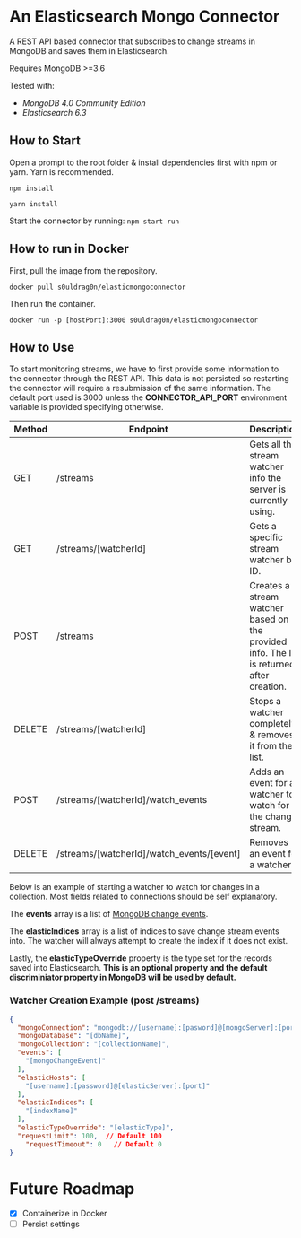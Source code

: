 # An Elasticsearch Mongo Connector
A REST API based connector that subscribes to change streams in MongoDB and saves them in Elasticsearch.

Requires MongoDB >=3.6

Tested with:

* *MongoDB 4.0 Community Edition*
* *Elasticsearch 6.3*

## How to Start
Open a prompt to the root folder & install dependencies first with npm or yarn. Yarn is recommended.

```npm install```

```yarn install```

Start the connector by running: ```npm start run```

## How to run in Docker
First, pull the image from the repository.

```docker pull s0uldrag0n/elasticmongoconnector```

Then run the container.

```docker run -p [hostPort]:3000 s0uldrag0n/elasticmongoconnector```

## How to Use
To start monitoring streams, we have to first provide some information to the connector through the REST API. This data is not persisted so restarting the connector will require a resubmission of the same information. The default port used is 3000 unless the **CONNECTOR_API_PORT** environment variable is provided specifying otherwise.

Method | Endpoint | Description
------ | -------- | -----------
GET | /streams | Gets all the stream watcher info the server is currently using.
GET | /streams/[watcherId] | Gets a specific stream watcher by ID.
POST | /streams | Creates a stream watcher based on the provided info. The ID is returned after creation.
DELETE | /streams/[watcherId] | Stops a watcher completely & removes it from the list.
POST | /streams/[watcherId]/watch_events | Adds an event for a watcher to watch for in the change stream.
DELETE | /streams/[watcherId]/watch_events/[event] | Removes an event for a watcher.

Below is an example of starting a watcher to watch for changes in a collection. Most fields related to connections should be self explanatory.

The **events** array is a list of [MongoDB change events](https://docs.mongodb.com/manual/reference/change-events/#change-stream-output).

The **elasticIndices** array is a list of indices to save change stream events into. The watcher will always attempt to create the index if it does not exist.

Lastly, the **elasticTypeOverride** property is the type set for the records saved into Elasticsearch. **This is an optional property and the default discriminiator property in MongoDB will be used by default.**

### Watcher Creation Example (post /streams)
```json
{
  "mongoConnection": "mongodb://[username]:[pasword]@[mongoServer]:[port]/[dbName]",
  "mongoDatabase": "[dbName]",
  "mongoCollection": "[collectionName]",
  "events": [
    "[mongoChangeEvent]"
  ],
  "elasticHosts": [
    "[username]:[password]@[elasticServer]:[port]"
  ],
  "elasticIndices": [
    "[indexName]"
  ],
  "elasticTypeOverride": "[elasticType]",
  "requestLimit": 100,  // Default 100
	"requestTimeout": 0   // Default 0
}
```

# Future Roadmap
- [x] Containerize in Docker
- [ ] Persist settings

